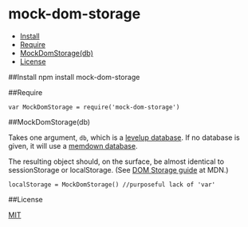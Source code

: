 mock-dom-storage
=============

- [Install](#install)
- [Require](#require)
- [MockDomStorage(db)](#mockdomstoragedb)
- [License](#license)

##Install
	npm install mock-dom-storage
	
##Require

	var MockDomStorage = require('mock-dom-storage')

##MockDomStorage(db)

Takes one argument, `db`, which is a [levelup database](https://github.com/rvagg/node-levelup). If no database is given, it will use a [memdown database](https://github.com/rvagg/memdown).

The resulting object should, on the surface, be almost identical to sessionStorage or localStorage. (See [DOM Storage guide](https://developer.mozilla.org/en-US/docs/Web/Guide/API/DOM/Storage) at MDN.)

	localStorage = MockDomStorage() //purposeful lack of 'var'

##License

[MIT](http://opensource.org/licenses/MIT)
